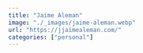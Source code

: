 ```yaml
---
title: "Jaime Aleman"
image: "./_images/jaime-aleman.webp"
url: "https://jjaimealeman.com/"
categories: ["personal"]
---
```

